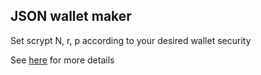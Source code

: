 ## JSON wallet maker

Set scrypt N, r, p according to your desired wallet security

See [here](https://stackoverflow.com/questions/11126315/what-are-optimal-scrypt-work-factors) for more details
